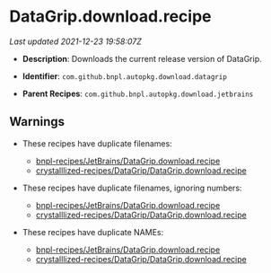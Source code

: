 # DataGrip.download.recipe

_Last updated 2021-12-23 19:58:07Z_

- **Description**: Downloads the current release version of DataGrip.

- **Identifier**: `com.github.bnpl.autopkg.download.datagrip`

- **Parent Recipes**: `com.github.bnpl.autopkg.download.jetbrains`

## Warnings

- These recipes have duplicate filenames:
    - [bnpl-recipes/JetBrains/DataGrip.download.recipe](/autopkg-dupe-tracker/bnpl-recipes/JetBrains/DataGrip.download.recipe)
    - [crystalllized-recipes/DataGrip/DataGrip.download.recipe](/autopkg-dupe-tracker/crystalllized-recipes/DataGrip/DataGrip.download.recipe)

- These recipes have duplicate filenames, ignoring numbers:
    - [bnpl-recipes/JetBrains/DataGrip.download.recipe](/autopkg-dupe-tracker/bnpl-recipes/JetBrains/DataGrip.download.recipe)
    - [crystalllized-recipes/DataGrip/DataGrip.download.recipe](/autopkg-dupe-tracker/crystalllized-recipes/DataGrip/DataGrip.download.recipe)

- These recipes have duplicate NAMEs:
    - [bnpl-recipes/JetBrains/DataGrip.download.recipe](/autopkg-dupe-tracker/bnpl-recipes/JetBrains/DataGrip.download.recipe)
    - [crystalllized-recipes/DataGrip/DataGrip.download.recipe](/autopkg-dupe-tracker/crystalllized-recipes/DataGrip/DataGrip.download.recipe)